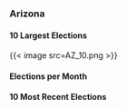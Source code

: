 ### Arizona

#### 10 Largest Elections
{{< image src=AZ_10.png >}}

#### Elections per Month

#### 10 Most Recent Elections

